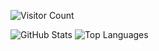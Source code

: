 ![Visitor Count](https://komarev.com/ghpvc/?username=DEIN-GITHUB-NAME&color=blue)


![GitHub Stats](https://github-readme-stats.vercel.app/api?username=mufasaQ&show_icons=true&theme=radical)
![Top Languages](https://github-readme-stats.vercel.app/api/top-langs/?username=mufasaQ&layout=compact&theme=dracula)


